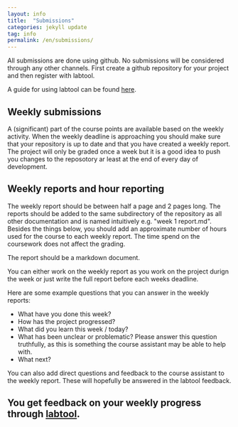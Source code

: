 ```yaml
---
layout: info
title:  "Submissions"
categories: jekyll update
tag: info
permalink: /en/submissions/
---
```


All submissions are done using github. No submissions will be considered through any other channels. First create a github repository for your project and then register with labtool.

A guide for using labtool can be found [here](../labtool).

## Weekly submissions
A (significant) part of the course points are available based on the weekly activity. When the weekly deadline is approaching you should make sure that your repository is up to date and that you have created a weekly report. The project will only be graded once a week but it is a good idea to push you changes to the reposotory ar least at the end of every day of development.

## Weekly reports and hour reporting
The weekly report should be between half a page and 2 pages long. The reports should be added to the same subdirectory of the repository as all other documentation and is named intuitively e.g. "week 1 report.md". Besides the things below, you should add an approximate number of hours used for the course to each weekly report. The time spend on the coursework does not affect the grading.

The report should be a markdown document.

You can either work on the weekly report as you work on the project durign the week or just write the full report before each weeks deadline.

Here are some example questions that you can answer in the weekly reports:
- What have you done this week?
- How has the project progressed?
- What did you learn this week / today?
- What has been unclear or problematic? Please answer this question truthfully, as this is something the course assistant may be able to help with.
- What next?

You can also add direct questions and feedback to the course assistant to the weekly report. These will hopefully be answered in the labtool feedback.

## You get feedback on your weekly progress through [labtool](https://study.cs.helsinki.fi/labtool/).
